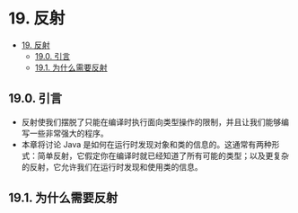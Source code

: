 # 19. 反射

- [19. 反射](#19-反射)
  - [19.0. 引言](#190-引言)
  - [19.1. 为什么需要反射](#191-为什么需要反射)

## 19.0. 引言

- 反射使我们摆脱了只能在编译时执行面向类型操作的限制，并且让我们能够编写一些非常强大的程序。
- 本章将讨论 Java 是如何在运行时发现对象和类的信息的。这通常有两种形式：简单反射，它假定你在编译时就已经知道了所有可能的类型；以及更复杂的反射，它允许我们在运行时发现和使用类的信息。

## 19.1. 为什么需要反射


